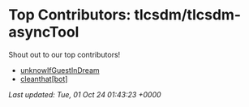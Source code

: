 # Top Contributors: tlcsdm/tlcsdm-asyncTool
Shout out to our top contributors!

- [unknowIfGuestInDream](https://github.com/unknowIfGuestInDream)
- [cleanthat[bot]](https://github.com/apps/cleanthat)


_Last updated: Tue, 01 Oct 24 01:43:23 +0000_